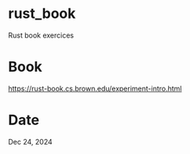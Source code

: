 # rust_book
Rust book exercices

# Book

https://rust-book.cs.brown.edu/experiment-intro.html

# Date
Dec 24, 2024
